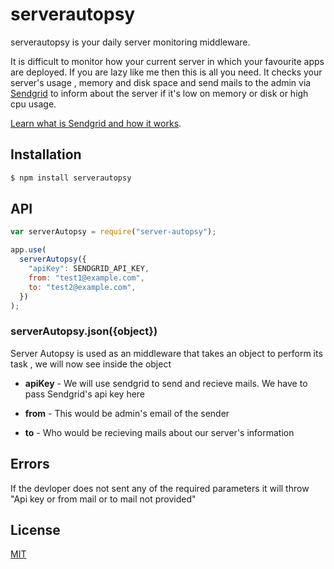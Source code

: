 # serverautopsy

serverautopsy is your daily server monitoring middleware.

It is difficult to monitor how your current server in which your favourite apps are deployed.
If you are lazy like me then this is all you need. It checks your server's usage , memory and disk space and send mails to the admin via [Sendgrid](https://sendgrid.com/) to inform about the server if it's low on memory or disk or high cpu usage.

[Learn what is Sendgrid and how it works](https://sendgrid.com/).

## Installation

```sh
$ npm install serverautopsy
```

## API

```js
var serverAutopsy = require("server-autopsy");

app.use(
  serverAutopsy({
    "apiKey": SENDGRID_API_KEY,
    from: "test1@example.com",
    to: "test2@example.com",
  })
);
```
### serverAutopsy.json({object})
Server Autopsy is used as an middleware that takes an object to perform its task , we will now see inside the object

* **apiKey** - We will use sendgrid to send and recieve mails. We have to pass Sendgrid's api key here

* **from** - This would be admin's email of the sender

* **to** - Who would be recieving mails about our server's information

## Errors
If the devloper does not sent any of the required parameters it will throw "Api key or from mail or to mail not provided"

## License

[MIT](https://github.com/aknrg77/server-autopsy/blob/master/LICENSE)


